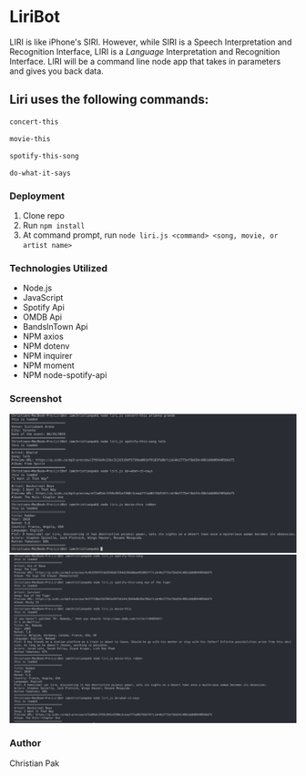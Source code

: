 # LiriBot

LIRI is like iPhone's SIRI. However, while SIRI is a Speech Interpretation and Recognition Interface, LIRI is a *Language* Interpretation and Recognition Interface. LIRI will be a command line node app that takes in parameters and gives you back data.

## Liri uses the following commands:
```
concert-this
```
```
movie-this
```
```
spotify-this-song
```
```
do-what-it-says
```

### Deployment
1. Clone repo
2. Run ```npm install```
3. At command prompt, run ```node liri.js <command> <song, movie, or artist name>```

### Technologies Utilized
- Node.js
- JavaScript
- Spotify Api
- OMDB Api
- BandsInTown Api
- NPM axios
- NPM dotenv
- NPM inquirer
- NPM moment
- NPM node-spotify-api

### Screenshot
![image](https://github.com/ChristianHPak/LiriBot/blob/master/images/Screen%20Shot%202019-06-25%20at%2010.02.59.png?raw=true)
![image](https://github.com/ChristianHPak/LiriBot/blob/master/images/Screen%20Shot%202019-06-25%20at%2016.14.29.png?raw=true)
### Author
Christian Pak
